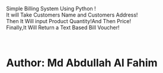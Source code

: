 Simple Billing System Using Python !
<br>
It will Take Customers Name and Customers Address!
<br>
Then It Will input Product Quantity!And Then Price!
<br>
Finally,It Will Return a Text Based Bill Voucher!

<br>
<h1>Author: Md Abdullah Al Fahim</h1>

